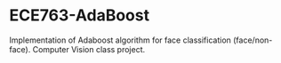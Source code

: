 # ECE763-AdaBoost
Implementation of Adaboost algorithm for face classification (face/non-face). Computer Vision class project.
